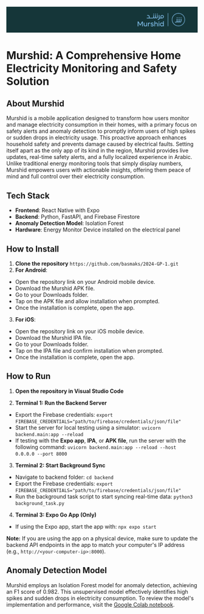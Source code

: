 ![Murshid App](banner.png)
# Murshid: A Comprehensive Home Electricity Monitoring and Safety Solution

## About Murshid

Murshid is a mobile application designed to transform how users monitor and manage electricity consumption in their homes, with a primary focus on safety alerts and anomaly detection to promptly inform users of high spikes or sudden drops in electricity usage. This proactive approach enhances household safety and prevents damage caused by electrical faults. Setting itself apart as the only app of its kind in the region, Murshid provides live updates, real-time safety alerts, and a fully localized experience in Arabic. Unlike traditional energy monitoring tools that simply display numbers, Murshid empowers users with actionable insights, offering them peace of mind and full control over their electricity consumption.

## Tech Stack 

- **Frontend**: React Native with Expo
- **Backend**: Python, FastAPI, and Firebase Firestore
- **Anomaly Detection Model**: Isolation Forest
- **Hardware**: Energy Monitor Device installed on the electrical panel

## How to Install

1. **Clone the repository** `https://github.com/basmaks/2024-GP-1.git`
2. **For Android**: 
  -   Open the repository link on your Android mobile device.
  -   Download the Murshid APK file.
  -   Go to your Downloads folder.
  -   Tap on the APK file and allow installation when prompted.
  -   Once the installation is complete, open the app.
3. **For iOS**: 
  -   Open the repository link on your iOS mobile device.
  -   Download the Murshid IPA file.
  -   Go to your Downloads folder.
  -   Tap on the IPA file and confirm installation when prompted.
  -   Once the installation is complete, open the app.

## How to Run 

1. **Open the repository in Visual Studio Code** 

2. **Terminal 1: Run the Backend Server**
  - Export the Firebase credentials: `export FIREBASE_CREDENTIALS="path/to/firebase/credentials/json/file"`
  - Start the server for local testing using a simulator: `uvicorn backend.main:app --reload`
  - If testing with the **Expo app**, **IPA**, or **APK file**, run the server with the following command: `uvicorn backend.main:app --reload --host 0.0.0.0 --port 8000`

3. **Terminal 2: Start Background Sync**
  - Navigate to backend folder: `cd backend`
  - Export the Firebase credentials: `export FIREBASE_CREDENTIALS="path/to/firebase/credentials/json/file"`
  - Run the background task script to start syncing real-time data: `python3 background_task.py`

4. **Terminal 3: Expo Go App (Only)**
  - If using the Expo app, start the app with: `npx expo start`


**Note:** If you are using the app on a physical device, make sure to update the backend API endpoints in the app to match your computer's IP address (e.g., `http://<your-computer-ip>:8000`). 

## Anomaly Detection Model

Murshid employs an Isolation Forest model for anomaly detection, achieving an F1 score of 0.982. This unsupervised model effectively identifies high spikes and sudden drops in electricity consumption. To review the model's implementation and performance, visit the [Google Colab notebook](https://colab.research.google.com/drive/1z7yoQ8q5YFUIOsd1jvU6-UKr5BBlhWe4?usp=sharing).

